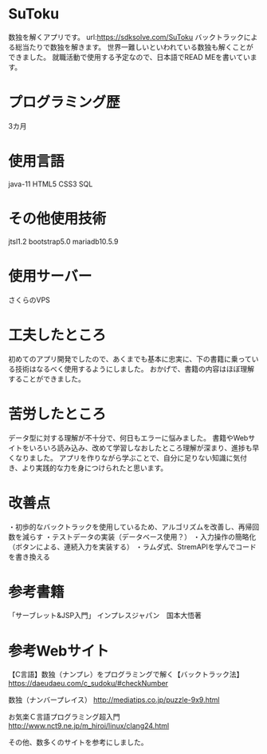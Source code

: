 # SuToku
数独を解くアプリです。
url:https://sdksolve.com/SuToku
バックトラックによる総当たりで数独を解きます。
世界一難しいといわれている数独も解くことができました。
就職活動で使用する予定なので、日本語でREAD MEを書いています。

# プログラミング歴
3カ月

# 使用言語
java-11
HTML5
CSS3
SQL

# その他使用技術
jtsl1.2
bootstrap5.0
mariadb10.5.9

# 使用サーバー
さくらのVPS

# 工夫したところ
初めてのアプリ開発でしたので、あくまでも基本に忠実に、下の書籍に乗っている技術はなるべく使用するようにしました。
おかげで、書籍の内容はほぼ理解することができました。

# 苦労したところ
データ型に対する理解が不十分で、何日もエラーに悩みました。
書籍やWebサイトをいろいろ読み込み、改めて学習しなおしたところ理解が深まり、進捗も早くなりました。
アプリを作りながら学ぶことで、自分に足りない知識に気付き、より実践的な力を身につけられたと思います。

# 改善点
・初歩的なバックトラックを使用しているため、アルゴリズムを改善し、再帰回数を減らす
・テストデータの実装（データベース使用？）
・入力操作の簡略化（ボタンによる、連続入力を実装する）
・ラムダ式、StremAPIを学んでコードを書き換える

# 参考書籍
「サーブレット&JSP入門」
インプレスジャパン　国本大悟著

# 参考Webサイト
【C言語】数独（ナンプレ）をプログラミングで解く【バックトラック法】
https://daeudaeu.com/c_sudoku/#checkNumber

数独（ナンバープレイス）
http://mediatips.co.jp/puzzle-9x9.html

お気楽Ｃ言語プログラミング超入門
http://www.nct9.ne.jp/m_hiroi/linux/clang24.html

その他、数多くのサイトを参考にしました。

